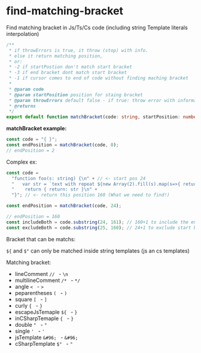# find-matching-bracket

Find matching bracket in Js/Ts/Cs code (including string Template literals interpolation)

```ts
/**
 * if throwErrors is true, it throw (stop) with info.
 * else it return matching position,
 * or:
 * -2 if startPostion don't match start bracket
 * -3 if end bracket dont match start bracket
 * -1 if cursor comes to end of code without finding maching bracket
 *
 * @param code
 * @param startPosition position for staing bracket
 * @param throwErrors default false - if true: throw error with information
 * @returns
 */
export default function matchBracket(code: string, startPosition: number, throwErrors = false): number;
```

**matchBracket example:**

```ts
const code = "{ }";
const endPosition = matchBracket(code, 0);
// endPosition = 2
```

Complex ex:

```ts
const code =
  "function foo(s: string) {\n" + // <- start pos 24
  "   var str = `text with repeat ${new Array(2).fill(s).map(s=>{ return s + '-{}-' }).join('')} ends here `;\n" +
  "    return { return: str }\n" +
  "}"; // <- return this position 160 (What we need to find!)

const endPosition = matchBracket(code, 24);

// endPosition = 160
const includeBoth = code.substring(24, 161); // 160+1 to include the end bracket
const excludeBoth = code.substring(25, 160); // 24+1 to exclude start bracket
```

Bracket that can be matchs:

`${` and `$"` can only be matched inside string templates (js an cs templates)

Matching bracket:

- lineComment `// ` - `\n`
- multilineComment `/* ` - `*/`
- angle `< ` - `> `
- peparentheses `( ` - `) `
- square `[ ` - `] `
- curly `{ ` - `} `
- escapeJsTemaple `${ ` - `} `
- inCSharpTemaple `{ ` - `} `
- double `" ` - `"`
- single `' ` - `'`
- jsTemplate `&#96; ` - `&#96;`
- cSharpTemplate `$" ` - `"`
